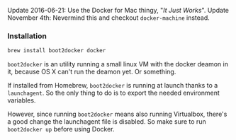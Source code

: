 
Update 2016-06-21: Use the Docker for Mac thingy, "_It Just Works_".
Update November 4th: Nevermind this and checkout `docker-machine` instead.

### Installation

```sh
brew install boot2docker docker
```

`boot2docker` is an utility running a small linux VM with the docker deamon in
it, because OS X can't run the deamon yet. Or something.

If installed from Homebrew, `boot2docker` is running at launch thanks to a
`launchagent`. So the only thing to do is to export the needed environment
variables.

However, since running `boot2docker` means also running Virtualbox, there's a
good change the launchagent file is disabled. So make sure to run
`boot2docker up` before using Docker.
